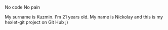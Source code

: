 No code No pain

My surname is Kuzmin. I'm 21 years old.
My name is Nickolay and this is my hexlet-git project on Git Hub ;)

